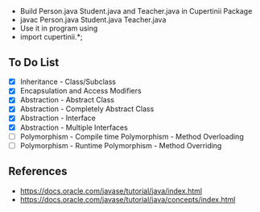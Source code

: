 ##
- Build Person.java Student.java and Teacher.java in Cupertinii Package
- javac Person.java Student.java Teacher.java
- Use it in program using
- import cupertinii.*;

## To Do List

- [x] Inheritance - Class/Subclass
- [x] Encapsulation and Access Modifiers
- [x] Abstraction - Abstract Class
- [x] Abstraction - Completely Abstract Class
- [x] Abstraction - Interface
- [x] Abstraction - Multiple Interfaces
- [ ] Polymorphism - Compile time Polymorphism - Method Overloading
- [ ] Polymorphism - Runtime Polymorphism - Method Overriding

## References
- https://docs.oracle.com/javase/tutorial/java/index.html
- https://docs.oracle.com/javase/tutorial/java/concepts/index.html
